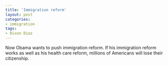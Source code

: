 ```yaml
---
title: 'Immigration reform'
layout: post
categories:
- immigration
tags:
- Dixon Diaz
---
```


Now Obama wants to push immigration reform. If his immigration reform works as well as his health care reform, millions of Americans will lose their citizenship.
